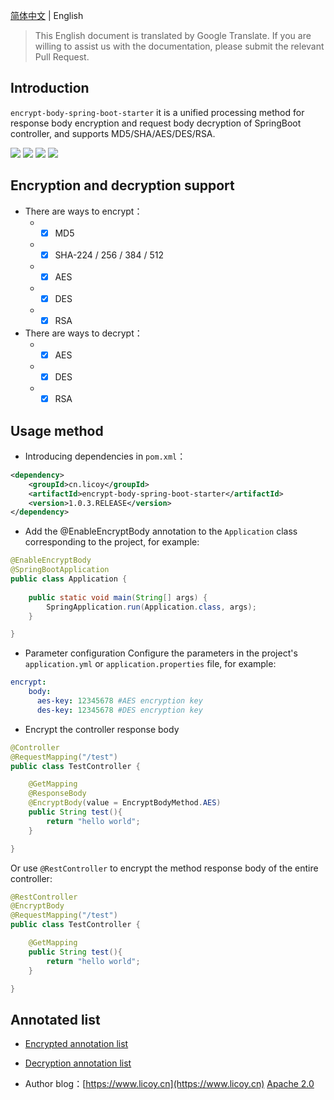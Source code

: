 [简体中文](./README.md) | English
> This English document is translated by Google Translate. If you are willing to assist us with the documentation, please submit the relevant Pull Request.
## Introduction
`encrypt-body-spring-boot-starter` it is a unified processing method for response body encryption and request body decryption of SpringBoot controller, and supports MD5/SHA/AES/DES/RSA.

 [![](https://img.shields.io/github/release/Licoy/encrypt-body-spring-boot-starter.svg)]()
 [![](https://img.shields.io/github/issues/Licoy/encrypt-body-spring-boot-starter.svg)]()
 [![](https://img.shields.io/github/issues-pr/Licoy/encrypt-body-spring-boot-starter.svg)]()
 [![](https://img.shields.io/badge/author-Licoy-ff69b4.svg)]()
## Encryption and decryption support
- There are ways to encrypt：
    - - [x] MD5
    - - [x] SHA-224 / 256 / 384 / 512
    - - [x] AES
    - - [x] DES
    - - [x] RSA
- There are ways to decrypt：
    - - [x] AES
    - - [x] DES
    - - [x] RSA
## Usage method
- Introducing dependencies in `pom.xml`：
```xml
<dependency>
    <groupId>cn.licoy</groupId>
    <artifactId>encrypt-body-spring-boot-starter</artifactId>
    <version>1.0.3.RELEASE</version>
</dependency>
```
- Add the @EnableEncryptBody annotation to the `Application` class corresponding to the project, for example:
```java
@EnableEncryptBody
@SpringBootApplication
public class Application {
    
    public static void main(String[] args) {
        SpringApplication.run(Application.class, args);
    }

}
```
- Parameter configuration
Configure the parameters in the project's `application.yml` or `application.properties` file, for example:
```yaml
encrypt:  
    body:
      aes-key: 12345678 #AES encryption key
      des-key: 12345678 #DES encryption key
```
- Encrypt the controller response body
```java
@Controller
@RequestMapping("/test")
public class TestController {

    @GetMapping
    @ResponseBody
    @EncryptBody(value = EncryptBodyMethod.AES)
    public String test(){
        return "hello world";
    }

}
```
Or use `@RestController` to encrypt the method response body of the entire controller:
```java
@RestController
@EncryptBody
@RequestMapping("/test")
public class TestController {

    @GetMapping
    public String test(){
        return "hello world";
    }

}
```
## Annotated list
- [Encrypted annotation list](https://github.com/Licoy/encrypt-body-spring-boot-starter/wiki/加密注解一览表)
- [Decryption annotation list](https://github.com/Licoy/encrypt-body-spring-boot-starter/wiki/解密注解一览表)

- Author blog：[https://www.licoy.cn](https://www.licoy.cn)
[Apache 2.0](/LICENSE)
